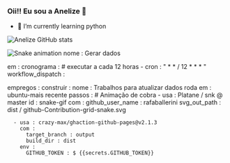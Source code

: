 ### Oii!! Eu sou a Anelize 👋

- 🌱 I’m currently learning python

![Anelize GitHub stats](https://github-readme-stats.vercel.app/api?username=anelizemeneses&show_icons=true&theme=radical)

![Snake animation](https://github.com/anelizemeneses)
nome : Gerar dados

em :
  cronograma : # executar a cada 12 horas
    - cron : " * * / 12 * * * "
  workflow_dispatch :

empregos :
  construir :
    nome : Trabalhos para atualizar dados
    roda em : ubuntu-mais recente
    passos :
      # Animação de cobra
      - usa : Platane / snk @ master
        id : snake-gif
        com :
          github_user_name : rafaballerini
          svg_out_path : dist / github-Contribution-grid-snake.svg

      - usa : crazy-max/ghaction-github-pages@v2.1.3
        com :
          target_branch : output
          build_dir : dist
        env :
          GITHUB_TOKEN : $ {{secrets.GITHUB_TOKEN}}

